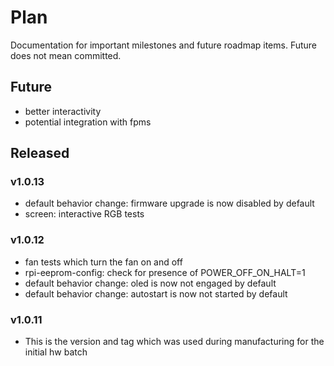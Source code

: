 # Plan

Documentation for important milestones and future roadmap items. Future does not mean committed.

## Future

* better interactivity
* potential integration with fpms 

## Released

### v1.0.13

* default behavior change: firmware upgrade is now disabled by default
* screen: interactive RGB tests

### v1.0.12

* fan tests which turn the fan on and off
* rpi-eeprom-config: check for presence of POWER_OFF_ON_HALT=1
* default behavior change: oled is now not engaged by default
* default behavior change: autostart is now not started by default

### v1.0.11

* This is the version and tag which was used during manufacturing for the initial hw batch
